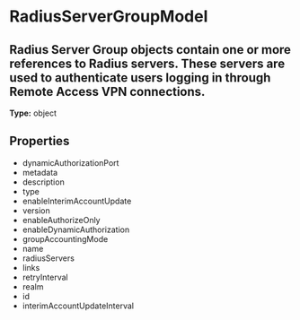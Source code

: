 # RadiusServerGroupModel

## Radius Server Group objects contain one or more references to Radius servers. These servers are used to authenticate users logging in through Remote Access VPN connections.

**Type:** object

## Properties
* dynamicAuthorizationPort
* metadata
* description
* type
* enableInterimAccountUpdate
* version
* enableAuthorizeOnly
* enableDynamicAuthorization
* groupAccountingMode
* name
* radiusServers
* links
* retryInterval
* realm
* id
* interimAccountUpdateInterval
